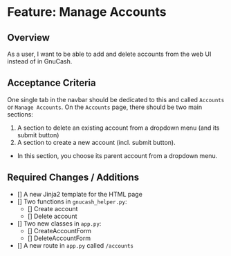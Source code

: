 # Feature: Manage Accounts

## Overview

As a user, I want to be able to add and delete accounts from the web UI instead of in GnuCash.

## Acceptance Criteria

One single tab in the navbar should be dedicated to this and called `Accounts` or `Manage Accounts`.
On the `Accounts` page, there should be two main sections:
1. A section to delete an existing account from a dropdown menu (and its submit button)
2. A section to create a new account (incl. submit button).
  - In this section, you choose its parent account from a dropdown menu.

## Required Changes / Additions
- [] A new Jinja2 template for the HTML page
- [] Two functions in `gnucash_helper.py`:
  - [] Create account
  - [] Delete account
- [] Two new classes in `app.py`:
  - [] CreateAccountForm
  - [] DeleteAccountForm
- [] A new route in `app.py` called `/accounts`
